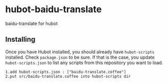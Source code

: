 # hubot-baidu-translate
baidu-translate for hubot

## Installing

Once you have Hubot installed, you should already have `hubot-scripts`
installed. Check `package.json` to be sure. If that is the case, you update
`hubot-scripts.json` to list any scripts from this repository you want to load.

    1.add hubot-scripts.json : ["baidu-translate.coffee"]
    2.put src/baidu-translate.coffee into hubot-scripts dir
